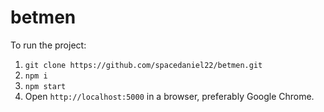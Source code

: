 # betmen

To run the project:

1. `git clone https://github.com/spacedaniel22/betmen.git`
2. `npm i`
3. `npm start`
4. Open `http://localhost:5000` in a browser, preferably Google Chrome.
